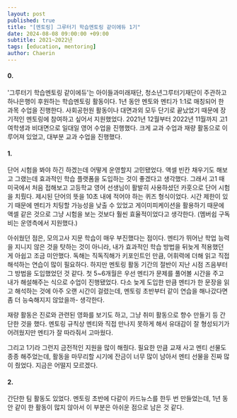 ```yaml
---
layout: post
published: true
title: "[멘토링] 그루터기 학습멘토링 같이에듀 1기"
date: 2024-08-08 09:00:00 +09:00
subtitle: 2021~2022년
tags: [education, mentoring]
author: Chaerin
---
```


#### 0.
'그루터기 학습멘토링 같이에듀'는 아이들과미래재단, 청소년그루터기재단이 주관하고 하나은행이 후원하는 학습멘토링 활동이다. 1년 동안 멘토와 멘티가 1:1로 매칭되어 한 과목 수업을 진행한다. 사회공헌원 활동이나 대면과외 모두 단기로 끝났었기 때문에 장기적인 멘토링에 참여하고 싶어서 지원했었다. 2021년 12월부터 2022년 11월까지 고1 여학생과 비대면으로 일대일 영어 수업을 진행했다. 크게 교과 수업과 재량 활동으로 이루어져 있었고, 대부분 교과 수업을 진행했다.


#### 1.
단어 시험을 봐야 하긴 하겠는데 어떻게 운영할지 고민됐었다. 액셀 빈칸 채우기도 해보고 그랬는데 효과적인 학습 플랫폼을 도입하는 것이 좋겠다고 생각했다. 그래서 고1 때 미국에서 처음 접해보고 고등학교 영어 선생님이 활발히 사용하셨던 카훗으로 단어 시험을 치뤘다. 제시된 단어의 뜻을 10초 내에 적어야 하는 퀴즈 형식이었다. 시간 제한이 있기 때문에 멘티가 치팅할 가능성을 낮출 수 있었고 게이미피케이션을 활용하기 때문에 액셀 같은 것으로 그냥 시험을 보는 것보다 훨씬 효율적이었다고 생각한다. (멤버쉽 구독비는 운영측에서 지원했다.)

아쉬웠던 점은, 모의고사 지문 학습이 매우 부진했다는 점이다. 멘티가 뛰어난 학업 능력을 지니지 않은 것을 탓하는 것이 아니라, 내가 효과적인 학습 방법을 뒤늦게 적용했던 게 아쉽고 조금 미안했다. 독해는 직독직해가 키포인트인 만큼, 어휘력에 더해 읽고 직접 해석하는 연습이 많이 필요하다. 하지만 멘토링 활동 기간의 절반이 지난 시점 즈음부터 그 방법을 도입했었던 것 같다. 첫 5~6개월은 우선 멘티가 문제를 풀어볼 시간을 주고 내가 해설해주는 식으로 수업이 진행됐었다. 다소 늦게 도입한 만큼 멘티가 한 문장을 읽고 해석하는 것에 아주 오랜 시간이 걸렸는데, 멘토링 초반부터 같이 연습을 해나갔다면 좀 더 능숙해지지 않았을까- 생각한다.


재량 활동은 진로와 관련된 영화를 보기도 하고, 그냥 취미 활동으로 향수 만들기 등 간단한 것을 했다. 멘토링 규칙상 멘티와 직접 만나지 못하게 해서 유대감이 잘 형성되기가 어려웠지만 멘티가 잘 따라줘서 고마웠다.

그리고 1기라 그런지 금전적인 지원을 많이 해줬다. 필요한 만큼 교재 사고 멘티 선물도 종종 해주었는데, 활동을 마무리할 시기에 잔금이 너무 많이 남아서 멘티 선물을 진짜 많이 줬었다. 지금은 어떨지 모르겠다.


#### 2.
간단한 팀 활동도 있었다. 멘토링 초반에 다같이 카드뉴스를 한두 번 만들었는데, 1년 동안 같이 한 활동이 많지 않아서 이 부분은 아쉬운 점으로 남은 것 같다.
